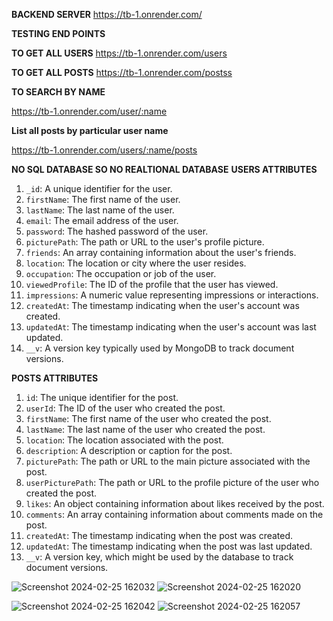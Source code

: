 **BACKEND SERVER**
https://tb-1.onrender.com/

**TESTING END POINTS**


**TO GET ALL USERS**
https://tb-1.onrender.com/users


**TO GET ALL POSTS**
https://tb-1.onrender.com/postss

**TO SEARCH BY NAME**

https://tb-1.onrender.com/user/:name

**List all posts by particular user name**

https://tb-1.onrender.com/users/:name/posts


**NO SQL DATABASE SO NO REALTIONAL DATABASE**
**USERS ATTRIBUTES**

1. `_id`: A unique identifier for the user.
2. `firstName`: The first name of the user.
3. `lastName`: The last name of the user.
4. `email`: The email address of the user.
5. `password`: The hashed password of the user.
6. `picturePath`: The path or URL to the user's profile picture.
7. `friends`: An array containing information about the user's friends.
8. `location`: The location or city where the user resides.
9. `occupation`: The occupation or job of the user.
10. `viewedProfile`: The ID of the profile that the user has viewed.
11. `impressions`: A numeric value representing impressions or interactions.
12. `createdAt`: The timestamp indicating when the user's account was created.
13. `updatedAt`: The timestamp indicating when the user's account was last updated.
14. `__v`: A version key typically used by MongoDB to track document versions.

**POSTS ATTRIBUTES**


1. `id`: The unique identifier for the post.
2. `userId`: The ID of the user who created the post.
3. `firstName`: The first name of the user who created the post.
4. `lastName`: The last name of the user who created the post.
5. `location`: The location associated with the post.
6. `description`: A description or caption for the post.
7. `picturePath`: The path or URL to the main picture associated with the post.
8. `userPicturePath`: The path or URL to the profile picture of the user who created the post.
9. `likes`: An object containing information about likes received by the post.
10. `comments`: An array containing information about comments made on the post.
11. `createdAt`: The timestamp indicating when the post was created.
12. `updatedAt`: The timestamp indicating when the post was last updated.
13. `__v`: A version key, which might be used by the database to track document versions.

![Screenshot 2024-02-25 162032](https://github.com/Tarun0008/NovaConnect-Backend/assets/143323486/067b4b07-fe8e-474e-993a-b7dc2cc2cccf)
![Screenshot 2024-02-25 162020](https://github.com/Tarun0008/NovaConnect-Backend/assets/143323486/38a3bf4f-acec-4c96-8fb9-77f5e3a58175)

![Screenshot 2024-02-25 162042](https://github.com/Tarun0008/NovaConnect-Backend/assets/143323486/9245c56a-bba7-4d09-b995-b0f528c78166)
![Screenshot 2024-02-25 162057](https://github.com/Tarun0008/NovaConnect-Backend/assets/143323486/a80c1b55-1297-4b63-a614-6763b6852305)
